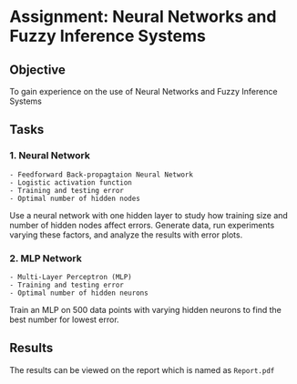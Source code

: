 # Assignment: Neural Networks and Fuzzy Inference Systems

## Objective

To gain experience on the use of Neural Networks and Fuzzy Inference Systems

## Tasks

### 1. Neural Network
    - Feedforward Back-propagtaion Neural Network
    - Logistic activation function
    - Training and testing error
    - Optimal number of hidden nodes

Use a neural network with one hidden layer to study how training size and number of hidden nodes affect errors. Generate data, run experiments varying these factors, and analyze the results with error plots.

### 2. MLP Network
    - Multi-Layer Perceptron (MLP)
    - Training and testing error
    - Optimal number of hidden neurons

Train an MLP on 500 data points with varying hidden neurons to find the best number for lowest error.

## Results

The results can be viewed on the report which is named as `Report.pdf`